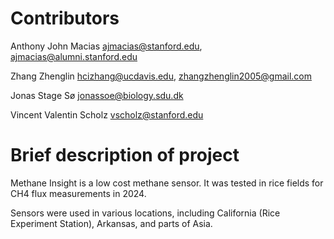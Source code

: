 # Contributors

Anthony John Macias <ajmacias@stanford.edu>, <ajmacias@alumni.stanford.edu>

Zhang Zhenglin <hcizhang@ucdavis.edu>, <zhangzhenglin2005@gmail.com>

Jonas Stage Sø <jonassoe@biology.sdu.dk>

Vincent Valentin Scholz <vscholz@stanford.edu> 

# Brief description of project

Methane Insight is a low cost methane sensor. It was tested in rice fields for CH4 flux measurements in 2024. 

Sensors were used in various locations, including California (Rice Experiment Station), Arkansas, and parts of Asia. 
